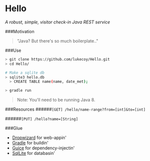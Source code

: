 # Hello

*A robust, simple, visitor check-in Java REST service*

###Motivation
> "Java? But there's so much boilerplate.."

###Use
```bash
> git clone https://github.com/lukecoy/Hello.git
> cd Hello/

# Make a sqlite db
> sqlite3 hello.db
  > CREATE TABLE name(name, date_met);

> gradle run
```
> Note: You'll need to be running Java 8.  

###Resources
######`[GET] /hello/name-range?from=[int]&to=[int]`

######`[PUT] /hello?name=[String]`

###Glue
- [Dropwizard](https://github.com/dropwizard/dropwizard) for web-appin'
- [Gradle](https://github.com/gradle/gradle) for buildin'
- [Guice](https://github.com/google/guice) for dependency-injectin'
- [SqlLite](https://www.sqlite.org/) for databasin'
